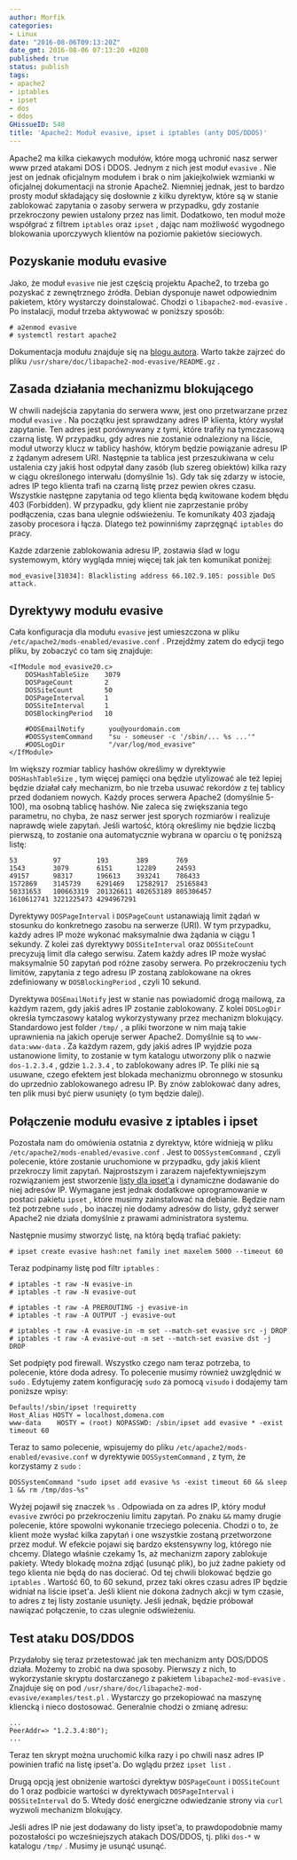 ```yaml
---
author: Morfik
categories:
- Linux
date: "2016-08-06T09:13:20Z"
date_gmt: 2016-08-06 07:13:20 +0200
published: true
status: publish
tags:
- apache2
- iptables
- ipset
- dos
- ddos
GHissueID: 548
title: 'Apache2: Moduł evasive, ipset i iptables (anty DOS/DDOS)'
---
```


Apache2 ma kilka ciekawych modułów, które mogą uchronić nasz serwer www przed atakami DOS i DDOS.
Jednym z nich jest moduł `evasive` . Nie jest on jednak oficjalnym modułem i brak o nim
jakiejkolwiek wzmianki w oficjalnej dokumentacji na stronie Apache2. Niemniej jednak, jest to bardzo
prosty moduł składający się dosłownie z kilku dyrektyw, które są w stanie zablokować zapytania o
zasoby serwera w przypadku, gdy zostanie przekroczony pewien ustalony przez nas limit. Dodatkowo,
ten moduł może współgrać z filtrem `iptables` oraz `ipset` , dając nam możliwość wygodnego
blokowania uporczywych klientów na poziomie pakietów sieciowych.

<!--more-->
## Pozyskanie modułu evasive

Jako, że moduł `evasive` nie jest częścią projektu Apache2, to trzeba go pozyskać z zewnętrznego
źródła. Debian dysponuje nawet odpowiednim pakietem, który wystarczy doinstalować. Chodzi o
`libapache2-mod-evasive` . Po instalacji, moduł trzeba aktywować w poniższy sposób:

    # a2enmod evasive
    # systemctl restart apache2

Dokumentacja modułu znajduje się na [blogu autora][1]. Warto także zajrzeć do pliku
`/usr/share/doc/libapache2-mod-evasive/README.gz` .

## Zasada działania mechanizmu blokującego

W chwili nadejścia zapytania do serwera www, jest ono przetwarzane przez moduł `evasive` . Na
początku jest sprawdzany adres IP klienta, który wysłał zapytanie. Ten adres jest porównywany z
tymi, które trafiły na tymczasową czarną listę. W przypadku, gdy adres nie zostanie odnaleziony na
liście, moduł utworzy klucz w tablicy hashów, którym będzie powiązanie adresu IP z żądanym adresem
URI. Następnie ta tablica jest przeszukiwana w celu ustalenia czy jakiś host odpytał dany zasób (lub
szereg obiektów) kilka razy w ciągu określonego interwału (domyślnie 1s). Gdy tak się zdarzy w
istocie, adres IP tego klienta trafi na czarną listę przez pewien okres czasu. Wszystkie następne
zapytania od tego klienta będą kwitowane kodem błędu 403 (Forbidden). W przypadku, gdy klient nie
zaprzestanie próby podłączenia, czas bana ulegnie odświeżeniu. Te komunikaty 403 zjadają zasoby
procesora i łącza. Dlatego też powinniśmy zaprzęgnąć `iptables` do pracy.

Każde zdarzenie zablokowania adresu IP, zostawia ślad w logu systemowym, który wygląda mniej więcej
tak jak ten komunikat poniżej:

    mod_evasive[31034]: Blacklisting address 66.102.9.105: possible DoS attack.

## Dyrektywy modułu evasive

Cała konfiguracja dla modułu `evasive` jest umieszczona w pliku
`/etc/apache2/mods-enabled/evasive.conf` . Przejdźmy zatem do edycji tego pliku, by zobaczyć co tam
się znajduje:

    <IfModule mod_evasive20.c>
        DOSHashTableSize    3079
        DOSPageCount        2
        DOSSiteCount        50
        DOSPageInterval     1
        DOSSiteInterval     1
        DOSBlockingPeriod   10

        #DOSEmailNotify      you@yourdomain.com
        #DOSSystemCommand    "su - someuser -c '/sbin/... %s ...'"
        #DOSLogDir           "/var/log/mod_evasive"
    </IfModule>

Im większy rozmiar tablicy hashów określimy w dyrektywie `DOSHashTableSize` , tym więcej pamięci ona
będzie utylizować ale też lepiej będzie działał cały mechanizm, bo nie trzeba usuwać rekordów z tej
tablicy przed dodaniem nowych. Każdy proces serwera Apache2 (domyślnie 5-100), ma osobną tablicę
hashów. Nie zaleca się zwiększania tego parametru, no chyba, że nasz serwer jest sporych rozmiarów i
realizuje naprawdę wiele zapytań. Jeśli wartość, którą określimy nie będzie liczbą pierwszą, to
zostanie ona automatycznie wybrana w oparciu o tę poniższą listę:

    53         97         193       389       769
    1543       3079       6151      12289     24593
    49157      98317      196613    393241    786433
    1572869    3145739    6291469   12582917  25165843
    50331653   100663319  201326611 402653189 805306457
    1610612741 3221225473 4294967291

Dyrektywy `DOSPageInterval` i `DOSPageCount` ustanawiają limit żądań w stosunku do konkretnego
zasobu na serwerze (URI). W tym przypadku, każdy adres IP może wykonać maksymalnie dwa żądania w
ciągu 1 sekundy. Z kolei zaś dyrektywy `DOSSiteInterval` oraz `DOSSiteCount` precyzują limit dla
całego serwisu. Zatem każdy adres IP może wysłać maksymalnie 50 zapytań pod różne zasoby serwera.
Po przekroczeniu tych limitów, zapytania z tego adresu IP zostaną zablokowane na okres zdefiniowany
w `DOSBlockingPeriod` , czyli 10 sekund.

Dyrektywa `DOSEmailNotify` jest w stanie nas powiadomić drogą mailową, za każdym razem, gdy jakiś
adres IP zostanie zablokowany. Z kolei `DOSLogDir` określa tymczasowy katalog wykorzystywany przez
mechanizm blokujący. Standardowo jest folder `/tmp/` , a pliki tworzone w nim mają takie uprawnienia
na jakich operuje serwer Apache2. Domyślnie są to `www-data:www-data` . Za każdym razem, gdy jakiś
adres IP wyjdzie poza ustanowione limity, to zostanie w tym katalogu utworzony plik o nazwie
`dos-1.2.3.4` , gdzie `1.2.3.4` , to zablokowany adres IP. Te pliki nie są usuwane, czego efektem
jest blokada mechanizmu obronnego w stosunku do uprzednio zablokowanego adresu IP. By znów
zablokować dany adres, ten plik musi być pierw usunięty (o tym będzie dalej).

## Połączenie modułu evasive z iptables i ipset

Pozostała nam do omówienia ostatnia z dyrektyw, które widnieją w pliku
`/etc/apache2/mods-enabled/evasive.conf` . Jest to `DOSSystemCommand` , czyli polecenie, które
zostanie uruchomione w przypadku, gdy jakiś klient przekroczy limit zapytań. Najprostszym i zarazem
najefektywniejszym rozwiązaniem jest stworzenie [listy dla ipset'a][2] i dynamiczne dodawanie do
niej adresów IP. Wymagane jest jednak dodatkowe oprogramowanie w postaci pakietu `ipset` , które
musimy zainstalować na debianie. Będzie nam też potrzebne `sudo` , bo inaczej nie dodamy adresów do
listy, gdyż serwer Apache2 nie działa domyślnie z prawami administratora systemu.

Następnie musimy stworzyć listę, na którą będą trafiać pakiety:

    # ipset create evasive hash:net family inet maxelem 5000 --timeout 60

Teraz podpinamy listę pod filtr `iptables` :

    # iptables -t raw -N evasive-in
    # iptables -t raw -N evasive-out

    # iptables -t raw -A PREROUTING -j evasive-in
    # iptables -t raw -A OUTPUT -j evasive-out

    # iptables -t raw -A evasive-in -m set --match-set evasive src -j DROP
    # iptables -t raw -A evasive-out -m set --match-set evasive dst -j DROP

Set podpięty pod firewall. Wszystko czego nam teraz potrzeba, to polecenie, które doda adresy. To
polecenie musimy również uwzględnić w `sudo` . Edytujemy zatem konfigurację `sudo` za pomocą
`visudo` i dodajemy tam poniższe wpisy:

    Defaults!/sbin/ipset !requiretty
    Host_Alias HOSTY = localhost,domena.com
    www-data    HOSTY = (root) NOPASSWD: /sbin/ipset add evasive * -exist timeout 60

Teraz to samo polecenie, wpisujemy do pliku `/etc/apache2/mods-enabled/evasive.conf` w dyrektywie
`DOSSystemCommand` , z tym, że korzystamy z `sudo` :

    DOSSystemCommand "sudo ipset add evasive %s -exist timeout 60 && sleep 1 && rm /tmp/dos-%s"

Wyżej pojawił się znaczek `%s` . Odpowiada on za adres IP, który moduł `evasive` zwróci po
przekroczeniu limitu zapytań. Po znaku `&&` mamy drugie polecenie, które spowolni wykonanie
trzeciego polecenia. Chodzi o to, że klient może wysłać kilka zapytań i one wszystkie zostaną
przetworzone przez moduł. W efekcie pojawi się bardzo ekstensywny log, którego nie chcemy. Dlatego
właśnie czekamy 1s, aż mechanizm zapory zablokuje pakiety. Wtedy blokadę można zdjąć (usunąć plik),
bo już żadne pakiety od tego klienta nie będą do nas docierać. Od tej chwili blokować będzie go
`iptables` . Wartość 60, to 60 sekund, przez taki okres czasu adres IP będzie widniał na liście
ipset'a. Jeśli klient nie dokona żadnych akcji w tym czasie, to adres z tej listy zostanie usunięty.
Jeśli jednak, będzie próbował nawiązać połączenie, to czas ulegnie odświeżeniu.

## Test ataku DOS/DDOS

Przydałoby się teraz przetestować jak ten mechanizm anty DOS/DDOS działa. Możemy to zrobić na dwa
sposoby. Pierwszy z nich, to wykorzystanie skryptu dostarczanego z pakietem
`libapache2-mod-evasive` . Znajduje się on pod
`/usr/share/doc/libapache2-mod-evasive/examples/test.pl` . Wystarczy go przekopiować na maszynę
kliencką i nieco dostosować. Generalnie chodzi o zmianę adresu:

    ...
    PeerAddr=> "1.2.3.4:80");
    ...

Teraz ten skrypt można uruchomić kilka razy i po chwili nasz adres IP powinien trafić na listę
ipset'a. Do wglądu przez `ipset list` .

Drugą opcją jest obniżenie wartości dyrektyw `DOSPageCount` i `DOSSiteCount` do 1 oraz podbicie
wartości w dyrektywach `DOSPageInterval` i `DOSSiteInterval` do 5. Wtedy dość energiczne odwiedzanie
strony via `curl` wyzwoli mechanizm blokujący.

Jeśli adres IP nie jest dodawany do listy ipset'a, to prawdopodobnie mamy pozostałości po
wcześniejszych atakach DOS/DDOS, tj. pliki `dos-*` w katalogu `/tmp/` . Musimy je usunąć usunąć.


[1]: https://www.zdziarski.com/blog/?page_id=442
[2]: http://ipset.netfilter.org/
